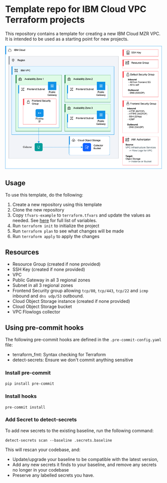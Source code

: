 # Template repo for IBM Cloud VPC Terraform projects

This repository contains a template for creating a new IBM Cloud MZR VPC. It is intended to be used as a starting point for new projects.

![Diagram of deployment](./ibmcloud-mzr-template-base.png)

## Usage

To use this template, do the following:

1. Create a new repository using this template
2. Clone the new repository
3. Copy `tfvars-example` to `terraform.tfvars` and update the values as needed. See [here](https://github.com/cloud-design-dev/ibmcloud-mzr-vpc-template/blob/main/INFO.md#inputs) for full list of variables.
4. Run `terraform init` to initialize the project
5. Run `terraform plan` to see what changes will be made
6. Run `terraform apply` to apply the changes

## Resources

- Resource Group (created if none provided)
- SSH Key (created if none provided)
- VPC
- Public Gateway in all 3 regional zones
- Subnet in all 3 regional zones
- Frontend Security group allowing `tcp/80`, `tcp/443`, `tcp/22` and `icmp` inbound and `dns udp/53` outbound.
- Cloud Object Storage instance (created if none provided)
- Cloud Object Storage bucket
- VPC Flowlogs collector

## Using pre-commit hooks

The following pre-commit hooks are defined in the `.pre-commit-config.yaml` file:

- terraform_fmt: Syntax checking for Terraform
- detect-secrets: Ensure we don't commit anything sensitive

### Install pre-commit

```shell
pip install pre-commit
```

### Install hooks

```shell
pre-commit install
```

### Add Secret to detect-secrets

To add new secrets to the existing baseline, run the following command:

```shell
detect-secrets scan --baseline .secrets.baseline
```

This will rescan your codebase, and:

- Update/upgrade your baseline to be compatible with the latest version,
- Add any new secrets it finds to your baseline, and remove any secrets no longer in your codebase
- Preserve any labelled secrets you have.
